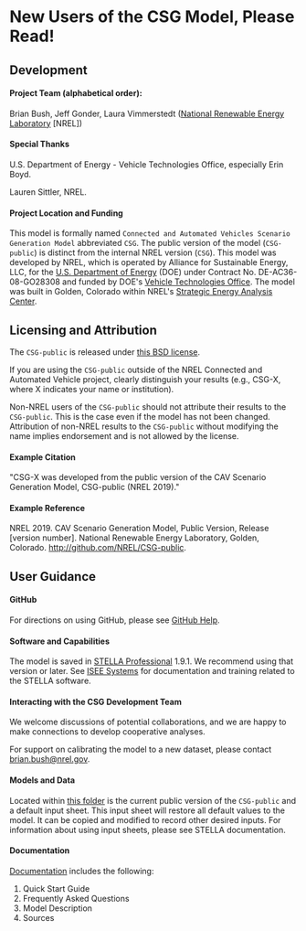 # New Users of the CSG Model, Please Read!

## Development

#### Project Team (alphabetical order):
Brian Bush, Jeff Gonder, Laura Vimmerstedt ([National Renewable Energy Laboratory](http://www.nrel.gov/) [NREL])

#### Special Thanks 
U.S. Department of Energy - Vehicle Technologies Office, especially Erin Boyd. 

Lauren Sittler, NREL.

#### Project Location and Funding
This model is formally named ``Connected and Automated Vehicles Scenario Generation Model`` abbreviated ``CSG``. The public version of the model (``CSG-public``) is distinct from the internal NREL version (``CSG``). This model was developed by NREL, which is operated by Alliance for Sustainable Energy, LLC, for the [U.S. Department of Energy](https://www.energy.gov/) (DOE) under Contract No. DE-AC36-08-GO28308 and funded by DOE's [Vehicle Technologies Office](https://www.energy.gov/science-innovation/vehicles). The model was built in Golden, Colorado within NREL's [Strategic Energy Analysis Center](https://www.nrel.gov/analysis/).

## Licensing and Attribution

The ``CSG-public`` is released under [this BSD license](https://github.com/NREL/CSG-public).

If you are using the ``CSG-public`` outside of the NREL Connected and Automated Vehicle project, clearly distinguish your results (e.g., CSG-X, where X indicates your name or institution).

Non-NREL users of the ``CSG-public`` should not attribute their results to the ``CSG-public``. This is the case even if the model has not been changed. Attribution of non-NREL results to the ``CSG-public`` without modifying the name implies endorsement and is not allowed by the license.

#### Example Citation
"CSG-X was developed from the public version of the CAV Scenario Generation Model, CSG-public (NREL 2019)." 

#### Example Reference 
NREL 2019. CAV Scenario Generation Model, Public Version, Release [version number]. National Renewable Energy Laboratory, Golden, Colorado. http://github.com/NREL/CSG-public.

## User Guidance

#### GitHub
For directions on using GitHub, please see [GitHub Help](https://help.github.com/en#dotcom).

#### Software and Capabilities
The model is saved in [STELLA Professional](https://www.iseesystems.com/store/products/stella-professional.aspx) 1.9.1. We recommend using that version or later. See [ISEE Systems](https://www.iseesystems.com/) for documentation and training related to the STELLA software.

#### Interacting with the CSG Development Team 
We welcome discussions of potential collaborations, and we are happy to make connections to develop cooperative analyses.

For support on calibrating the model to a new dataset, please contact <brian.bush@nrel.gov>.

#### Models and Data
Located within [this folder](https://github.com/NREL/CSG-public/Models) is the current public version of the ``CSG-public`` and a default input sheet. This input sheet will restore all default values to the model. It can be copied and modified to record other desired inputs. For information about using input sheets, please see STELLA documentation.

#### Documentation

[Documentation](https://github.com/NREL/CSG-public/Documentation) includes the following:

1.	Quick Start Guide
2.	Frequently Asked Questions
3.	Model Description
4.	Sources

